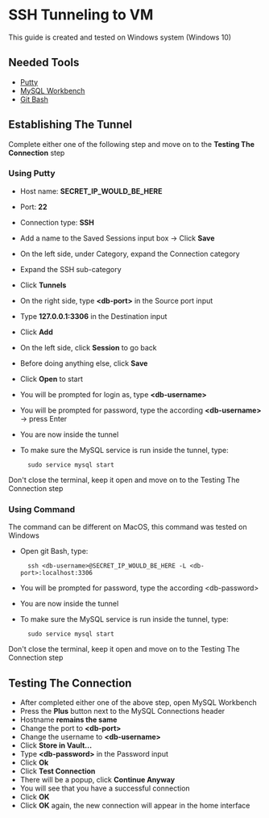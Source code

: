 # SSH Tunneling to VM

This guide is created and tested on Windows system (Windows 10)

## Needed Tools
- [Putty](https://www.putty.org/)
- [MySQL Workbench](https://dev.mysql.com/downloads/installer/)
- [Git Bash](https://git-scm.com/downloads)

## Establishing The Tunnel

Complete either one of the following step and move on to the **Testing The Connection** step

### Using Putty

- Host name: **SECRET_IP_WOULD_BE_HERE**
- Port: **22**
- Connection type: **SSH**
- Add a name to the Saved Sessions input box -> Click **Save**
- On the left side, under Category, expand the Connection category
- Expand the SSH sub-category
- Click **Tunnels**
- On the right side, type **&lt;db-port&gt;** in the Source port input
- Type **127.0.0.1:3306** in the Destination input
- Click **Add**
- On the left side, click **Session** to go back
- Before doing anything else, click **Save**
- Click **Open** to start
- You will be prompted for login as, type **&lt;db-username&gt;**
- You will be prompted for password, type the according **&lt;db-username&gt;** -> press Enter
- You are now inside the tunnel

- To make sure the MySQL service is run inside the tunnel, type:

        sudo service mysql start

Don't close the terminal, keep it open and move on to the Testing The Connection step

### Using Command

The command can be different on MacOS, this command was tested on Windows

- Open git Bash, type:

        ssh <db-username>@SECRET_IP_WOULD_BE_HERE -L <db-port>:localhost:3306

- You will be prompted for password, type the according &lt;db-password&gt;
- You are now inside the tunnel
- To make sure the MySQL service is run inside the tunnel, type:

        sudo service mysql start

Don't close the terminal, keep it open and move on to the Testing The Connection step

## Testing The Connection

- After completed either one of the above step, open MySQL Workbench
- Press the **Plus** button next to the MySQL Connections header
- Hostname **remains the same**
- Change the port to **&lt;db-port&gt;**
- Change the username to **&lt;db-username&gt;**
- Click **Store in Vault...**
- Type **&lt;db-password&gt;** in the Password input
- Click **Ok**
- Click **Test Connection**
- There will be a popup, click **Continue Anyway**
- You will see that you have a successful connection
- Click **OK**
- Click **OK** again, the new connection will appear in the home interface